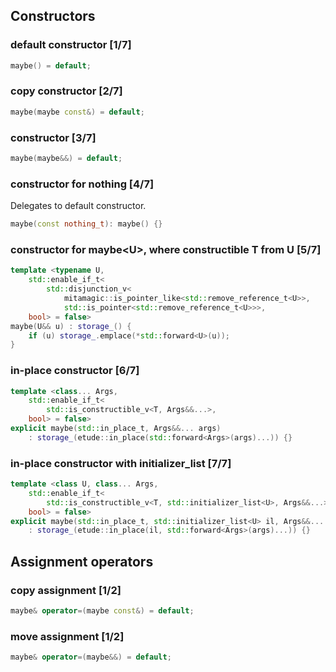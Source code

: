 ## Constructors

### default constructor [1/7]

```cpp
maybe() = default;
```

### copy constructor [2/7]

```cpp
maybe(maybe const&) = default;
```

### constructor [3/7]

```cpp
maybe(maybe&&) = default;
```

### constructor for nothing [4/7]

Delegates to default constructor.

```cpp
maybe(const nothing_t): maybe() {}
```

### constructor for maybe&lt;U&gt;, where constructible T from U  [5/7]

```cpp
template <typename U,
    std::enable_if_t<
        std::disjunction_v<
            mitamagic::is_pointer_like<std::remove_reference_t<U>>,
            std::is_pointer<std::remove_reference_t<U>>>,
    bool> = false>
maybe(U&& u) : storage_() {
    if (u) storage_.emplace(*std::forward<U>(u));
}
```

### in-place constructor [6/7]

```cpp
template <class... Args,
    std::enable_if_t<
        std::is_constructible_v<T, Args&&...>,
    bool> = false>
explicit maybe(std::in_place_t, Args&&... args)
    : storage_(etude::in_place(std::forward<Args>(args)...)) {}
```

### in-place constructor with initializer_list [7/7]

```cpp
template <class U, class... Args,
    std::enable_if_t<
        std::is_constructible_v<T, std::initializer_list<U>, Args&&...>,
    bool> = false>
explicit maybe(std::in_place_t, std::initializer_list<U> il, Args&&... args)
    : storage_(etude::in_place(il, std::forward<Args>(args)...)) {}
```

## Assignment operators

### copy assignment [1/2]

```cpp
maybe& operator=(maybe const&) = default;
```

### move assignment [1/2]

```cpp
maybe& operator=(maybe&&) = default;
```

